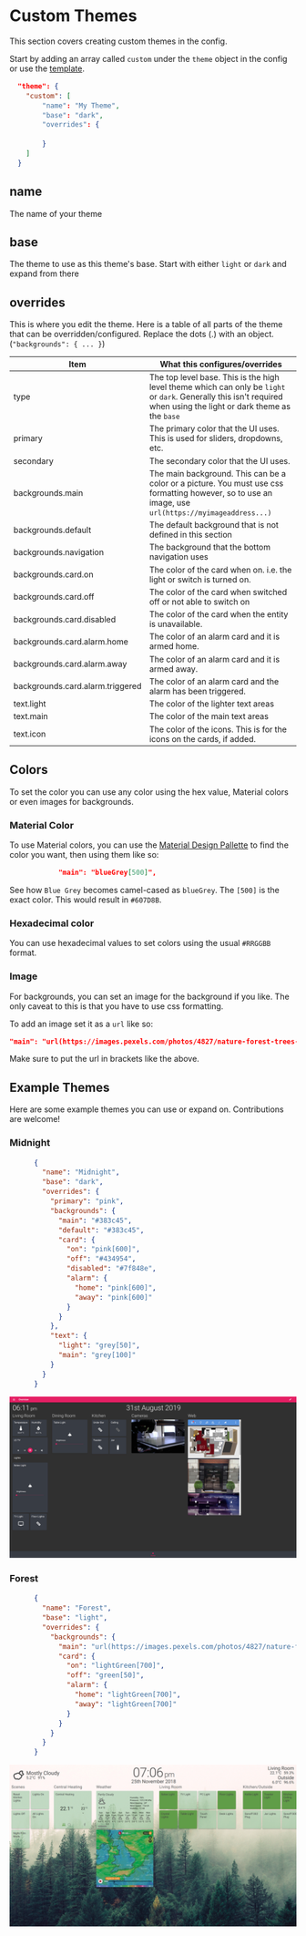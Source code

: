 # Custom Themes

This section covers creating custom themes in the config.

Start by adding an array called `custom` under the `theme` object in the
 config or use the [template][template].

```json
  "theme": {
    "custom": [
        "name": "My Theme",
        "base": "dark",
        "overrides": {

        }
    ]
  }
```

## name

The name of your theme

## base

The theme to use as this theme's base. Start with either `light` or `dark` and
 expand from there

## overrides

This is where you edit the theme. Here is a table of all parts of the theme
 that can be overridden/configured. Replace the dots (.) with an object.
 (`"backgrounds": { ... }`)

| Item                             | What this configures/overrides                                                                                                                                       |
| -------------------------------- | -------------------------------------------------------------------------------------------------------------------------------------------------------------------- |
| type                             | The top level base. This is the high level theme which can only be `light` or `dark`. Generally this isn't required when using the light or dark theme as the `base` |
| primary                          | The primary color that the UI uses. This is used for sliders, dropdowns, etc.                                                                                        |
| secondary                        | The secondary color that the UI uses.                                                                                                                                |
| backgrounds.main                 | The main background. This can be a color or a picture. You must use css formatting however, so to use an image, use `url(https://myimageaddress...)`                 |
| backgrounds.default              | The default background that is not defined in this section                                                                                                           |
| backgrounds.navigation           | The background that the bottom navigation uses                                                                                                                       |
| backgrounds.card.on              | The color of the card when on. i.e. the light or switch is turned on.                                                                                                |
| backgrounds.card.off             | The color of the card when switched off or not able to switch on                                                                                                     |
| backgrounds.card.disabled        | The color of the card when the entity is unavailable.                                                                                                                |
| backgrounds.card.alarm.home      | The color of an alarm card and it is armed home.                                                                                                                     |
| backgrounds.card.alarm.away      | The color of an alarm card and it is armed away.                                                                                                                     |
| backgrounds.card.alarm.triggered | The color of an alarm card and the alarm has been triggered.                                                                                                         |
| text.light                       | The color of the lighter text areas                                                                                                                                  |
| text.main                        | The color of the main text areas                                                                                                                                     |
| text.icon                        | The color of the icons. This is for the icons on the cards, if added.                                                                                                |

## Colors

To set the color you can use any color using the hex value, Material colors or
 even images for backgrounds.

### Material Color

To use Material colors, you can use the [Material Design Pallette][md-color]
 to find the color you want, then using them like so:

```json
            "main": "blueGrey[500]",
```

See how `Blue Grey` becomes camel-cased as `blueGrey`. The `[500]` is the
 exact color. This would result in `#607D8B`.

### Hexadecimal color

You can use hexadecimal values to set colors using the usual `#RRGGBB` format.

### Image

For backgrounds, you can set an image for the background if you like.
 The only caveat to this is that you have to use css formatting.

To add an image set it as a `url` like so:

```json
"main": "url(https://images.pexels.com/photos/4827/nature-forest-trees-fog.jpeg)",
```

Make sure to put the url in brackets like the above.

## Example Themes

Here are some example themes you can use or expand on.
 Contributions are welcome!

### Midnight

```json
      {
        "name": "Midnight",
        "base": "dark",
        "overrides": {
          "primary": "pink",
          "backgrounds": {
            "main": "#383c45",
            "default": "#383c45",
            "card": {
              "on": "pink[600]",
              "off": "#434954",
              "disabled": "#7f848e",
              "alarm": {
                "home": "pink[600]",
                "away": "pink[600]"
              }
            }
          },
          "text": {
            "light": "grey[50]",
            "main": "grey[100]"
          }
        }
      }
```

![Midnight Theme][midnight-theme]

### Forest

```json
      {
        "name": "Forest",
        "base": "light",
        "overrides": {
          "backgrounds": {
            "main": "url(https://images.pexels.com/photos/4827/nature-forest-trees-fog.jpeg)",
            "card": {
              "on": "lightGreen[700]",
              "off": "green[50]",
              "alarm": {
                "home": "lightGreen[700]",
                "away": "lightGreen[700]"
              }
            }
          }
        }
      }
```

![Forest Theme][forest-theme]

[template]: https://git.timmo.xyz/home-panel/template/
[md-color]: https://material.io/design/color/#tools-for-picking-colors
[midnight-theme]: https://raw.githubusercontent.com/timmo001/home-panel/master/docs/resources/midnight-theme.png
[forest-theme]: https://raw.githubusercontent.com/timmo001/home-panel/master/docs/resources/forest-theme.png
